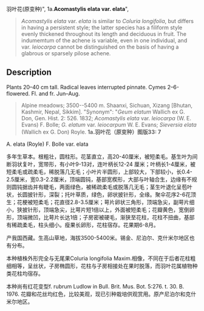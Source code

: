 羽叶花(原变种)",
1a.**Acomastylis elata var. elata**",

> *Acomastylis elata* var. *elata* is similar to *Coluria longifolia*, but differs in having a persistent style; the latter species has a filiform style evenly thickened throughout its length and deciduous in fruit. The indumemtum of the achene is variable, even in one individual, and var. *leiocarpa* cannot be distinguished on the basis of having a glabrous or sparsely pilose achene.

## Description
Plants 20–40 cm tall. Radical leaves interrupted pinnate. Cymes 2–6-flowered. Fl. and fr. Jun–Aug.

> Alpine meadows; 3500--5400 m. Shaanxi, Sichuan, Xizang [Bhutan, Kashmir, Nepal, Sikkim].
  "Synonym": "*Geum elatum* Wallich ex G. Don, Gen. Hist. 2: 526. 1832; *Acomastylis elata* var. *leiocarpa* (W. E. Evans) F. Bolle; *G. elatum* var. *leiocarpum* W. E. Evans; *Sieversia elata* (Wallich ex G. Don) Royle.
**1a.羽叶花（原变种）图版33: 7**

A. elata (Royle) F. Bolle var. elata

多年生草本。根粗壮，圆柱形。花茎直立，高20-40厘米，被短柔毛。基生叶为间断羽状复叶，宽带形，有小叶9-13对，连叶柄长12-24 厘米；叶柄长1-4厘米，被短柔毛或疏柔毛，稀脱落几无毛；小叶片半圆形，上部较大，下部较小，长0.4-2.5厘米，宽0.3-2.2厘米，顶端圆钝，基部宽楔形，大部与叶轴合生，边缘有不规则圆钝据齿并有睫毛，两面绿色，被稀疏柔毛或脱落几无毛；茎生叶退化呈苞叶状，长圆披针形，深裂；托叶草质，绿色，卵状披针形，全缘。聚伞花序2-6花顶生；花梗被短柔毛；花直径2.8-3.5厘米；萼片卵状三角形，顶端急尖，副萼片细小，狭披针形，顶端急尖，比萼片短1倍以上，外面被短柔毛；花瓣黄色，宽倒卵形，顶端微凹，比萼片长达1倍；子房密被硬毛，渐狭至花柱，花柱不扭曲，基部有稀疏柔毛，柱头细小。瘦果长卵形，花柱宿存。花果期6-8月。

产我国西藏。生高山草地，海拔3500-5400米。锡金、尼泊尔、克什米尔地区也有分布。

本种植株外形完全与无尾果Coluria longifolia Maxim.相像，不同在于后者花柱粗细相等，呈丝状，子房椭圆形，花柱与子房相接处在果时脱落，而羽叶花属植物种类花柱均宿存。

本种尚有红花变型f. rubrum Ludlow in Bull. Brit. Mus. Bot. 5:276. t. 30. B. 1976. 花瓣和花丝均红色，比较美观，现已引种栽培供观赏用。原产尼泊尔和克什米尔地区。
